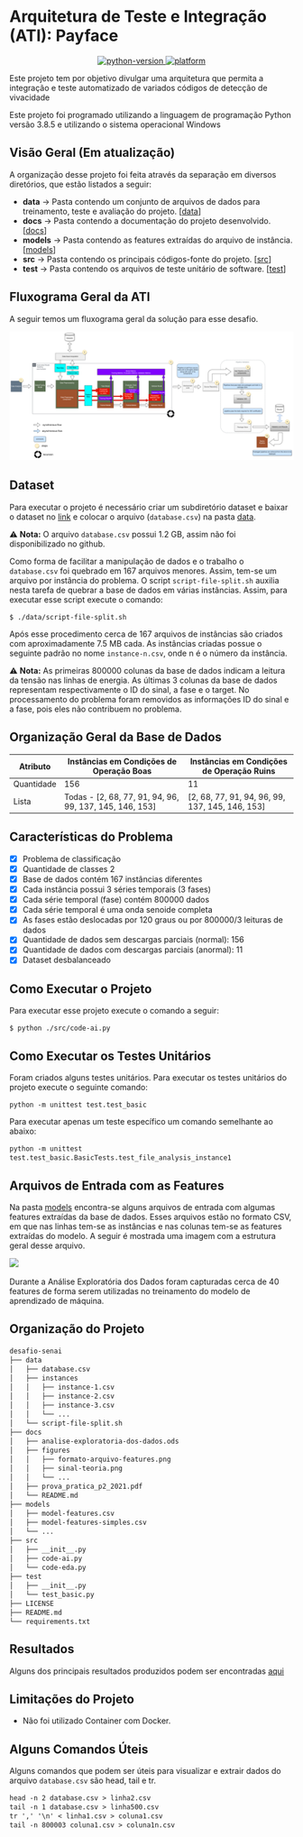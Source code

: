 # Arquitetura de Teste e Integração (ATI): Payface

<p align="center">

  <a href="#">
    <img src="https://img.shields.io/badge/python-3.8-blue.svg" alt="python-version">
  </a>
  <a href="#">
    <img src="https://img.shields.io/badge/platform-Linux%20%7C%20macOS%20%7C%20Windows-orange" alt="platform">
  </a> 
</p>

Este projeto tem por objetivo divulgar uma arquitetura que permita a integração e teste automatizado de variados códigos de detecção de vivacidade

Este projeto foi programado utilizando a linguagem de programação Python versão 3.8.5 e utilizando o sistema operacional Windows

## Visão Geral (Em atualização)

A organização desse projeto foi feita através da separação em diversos diretórios, que estão listados a seguir:

* **data** -> Pasta contendo um conjunto de arquivos de dados para treinamento, teste e avaliação do projeto. [[data](./data/)]
* **docs** -> Pasta contendo a documentação do projeto desenvolvido. [[docs](./docs/)]
* **models** -> Pasta contendo as features extraídas do arquivo de instância. [[models](./models/)]
* **src** -> Pasta contendo os principais códigos-fonte do projeto. [[src](./src/)]
* **test** -> Pasta contendo os arquivos de teste unitário de software. [[test](./test/)]

## Fluxograma Geral da ATI

A seguir temos um fluxograma geral da solução para esse desafio.

![](./ATI_v3.png)

## Dataset

Para executar o projeto é necessário criar um subdiretório dataset e  baixar o dataset no [link](https://drive.google.com/u/0/uc?id=17LPP_ZZprHIG3R2f0Vhg5CyfFZOMvlia&export=download) e colocar o arquivo (`database.csv`) na pasta [data](./data/). 

:warning: **Nota:** O arquivo `database.csv` possui 1.2 GB, assim não foi disponibilizado no github. 

Como forma de facilitar a manipulação de dados e o trabalho o `database.csv` foi quebrado em 167 arquivos menores. Assim, tem-se um arquivo por instância do problema. O script `script-file-split.sh` auxilia nesta tarefa de quebrar a base de dados em várias instâncias. Assim, para executar esse script execute o comando: 

```
$ ./data/script-file-split.sh
```

Após esse procedimento cerca de 167 arquivos de instâncias são criados com aproximadamente 7.5 MB cada. As instâncias criadas possue o seguinte padrão no nome `instance-n.csv`, onde n é o número da instância.

:warning: **Nota:** As primeiras 800000 colunas da base de dados indicam a leitura da tensão nas linhas de energia. As últimas 3 colunas da base de dados representam respectivamente o ID do sinal, a fase e o target. No processamento do problema foram removidos as informações ID do sinal e a fase, pois eles não contribuem no problema. 

## Organização Geral da Base de Dados

| Atributo   | Instâncias em Condições de Operação Boas                | Instâncias em Condições de Operação Ruins        |
|------------|---------------------------------------------------------|--------------------------------------------------|
| Quantidade | 156                                                     | 11                                               |
| Lista      | Todas - [2, 68, 77, 91, 94, 96, 99, 137, 145, 146, 153] | [2, 68, 77, 91, 94, 96, 99, 137, 145, 146, 153]  |

## Características do Problema

- [x] Problema de classificação
- [x] Quantidade de classes 2
- [x] Base de dados contém 167 instâncias diferentes
- [x] Cada instância possui 3 séries temporais (3 fases)
- [x] Cada série temporal (fase) contém 800000 dados
- [x] Cada série temporal é uma onda senoide completa
- [x] As fases estão deslocadas por 120 graus ou por 800000/3 leituras de dados
- [x] Quantidade de dados sem descargas parciais (normal): 156
- [x] Quantidade de dados com descargas parciais (anormal): 11
- [x] Dataset desbalanceado

## Como Executar o Projeto

Para executar esse projeto execute o comando a seguir:

```
$ python ./src/code-ai.py
```

## Como Executar os Testes Unitários

Foram criados alguns testes unitários. Para executar os testes unitários do projeto execute o seguinte comando:

```
python -m unittest test.test_basic
```

Para executar apenas um teste específico um comando semelhante ao abaixo: 

```
python -m unittest test.test_basic.BasicTests.test_file_analysis_instance1
```

## Arquivos de Entrada com as Features

Na pasta [models](./models/) encontra-se alguns arquivos de entrada com algumas features extraídas da base de dados. 
Esses arquivos estão no formato CSV, em que nas linhas tem-se as instâncias e nas colunas tem-se as features extraídas do modelo. 
A seguir é mostrada uma imagem com a estrutura geral desse arquivo.

![](./docs/figures/formato-arquivo-features.png)

Durante a Análise Exploratória dos Dados foram capturadas cerca de 40 features de forma serem utilizadas no treinamento do modelo de aprendizado de máquina.

## Organização do Projeto

```
desafio-senai
├── data
│   ├── database.csv
│   ├── instances
│   │   ├── instance-1.csv
│   │   ├── instance-2.csv
│   │   ├── instance-3.csv
│   │   └── ...
│   └── script-file-split.sh
├── docs
│   ├── analise-exploratoria-dos-dados.ods
│   ├── figures
│   │   ├── formato-arquivo-features.png
│   │   ├── sinal-teoria.png
│   │   └── ...
│   ├── prova_pratica_p2_2021.pdf
│   └── README.md
├── models
│   ├── model-features.csv
│   ├── model-features-simples.csv
│   └── ...
├── src
│   ├── __init__.py
│   ├── code-ai.py
│   └── code-eda.py
├── test
│   ├── __init__.py
│   └── test_basic.py
├── LICENSE
├── README.md
└── requirements.txt
```

## Resultados

Alguns dos principais resultados produzidos podem ser encontradas [aqui](https://github.com/jesimar/desafio-senai/tree/main/docs)

## Limitações do Projeto

* Não foi utilizado Container com Docker.

## Alguns Comandos Úteis

Alguns comandos que podem ser úteis para visualizar e extrair dados do arquivo `database.csv` são head, tail e tr.

```
head -n 2 database.csv > linha2.csv
tail -n 1 database.csv > linha500.csv
tr ',' '\n' < linha1.csv > coluna1.csv
tail -n 800003 coluna1.csv > coluna1n.csv
```
